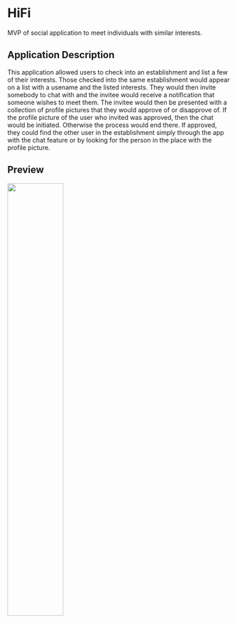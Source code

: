 # HiFi

MVP of social application to meet individuals with similar interests. 

## Application Description

This application allowed users to check into an establishment and list a few of their interests. Those checked into the same establishment would appear on a list with a usename and the listed interests. They would then invite somebody to chat with and the invitee would receive a notification that someone wishes to meet them. The invitee would then be presented with a collection of profile pictures that they would approve of or disapprove of. If the profile picture of the user who invited was approved, then the chat would be initiated. Otherwise the process would end there. If approved, they could find the other user in the establishment simply through the app with the chat feature or by looking for the person in the place with the profile picture. 

## Preview


<img src="HiFi/SocialLubrication/iphone5_register_screen.png" width="50%" height="50%"/>
